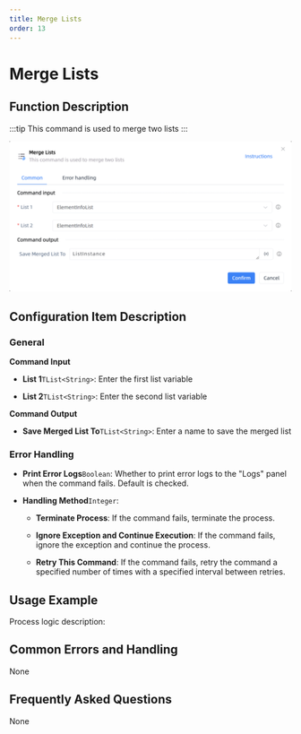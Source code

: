 ```yaml
---
title: Merge Lists
order: 13
---
```


# Merge Lists

## Function Description

:::tip 
This command is used to merge two lists
:::

![Merge Lists](../../../assets/Merge%20Lists_command.png)

## Configuration Item Description

### General

**Command Input**

- **List 1**`TList<String>`: Enter the first list variable

- **List 2**`TList<String>`: Enter the second list variable


**Command Output**

- **Save Merged List To**`TList<String>`: Enter a name to save the merged list

### Error Handling

- **Print Error Logs**`Boolean`: Whether to print error logs to the "Logs" panel when the command fails. Default is checked. 

- **Handling Method**`Integer`:

    - **Terminate Process**: If the command fails, terminate the process.

    - **Ignore Exception and Continue Execution**: If the command fails, ignore the exception and continue the process.

    - **Retry This Command**: If the command fails, retry the command a specified number of times with a specified interval between retries.

## Usage Example

Process logic description:

## Common Errors and Handling

None

## Frequently Asked Questions

None

